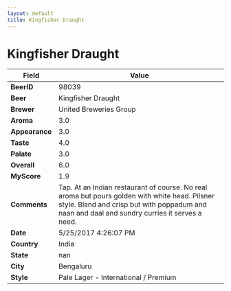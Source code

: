 ```yaml
---
layout: default
title: Kingfisher Draught
---
```


# Kingfisher Draught

| Field         | Value     |
|---------------|-----------|
| **BeerID** | 98039 |
| **Beer** | Kingfisher Draught |
| **Brewer** | United Breweries Group |
| **Aroma** | 3.0 |
| **Appearance** | 3.0 |
| **Taste** | 4.0 |
| **Palate** | 3.0 |
| **Overall** | 6.0 |
| **MyScore** | 1.9 |
| **Comments** | Tap. At an Indian restaurant of course. No real aroma but pours golden with white head. Pilsner style. Bland and crisp but with poppadum and naan and daal and sundry curries it serves a need. |
| **Date** | 5/25/2017 4:26:07 PM |
| **Country** | India |
| **State** | nan |
| **City** | Bengaluru |
| **Style** | Pale Lager - International / Premium |
